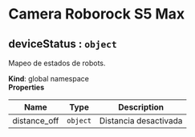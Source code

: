 # Camera Roborock S5 Max

<a name="deviceStatus"></a>

## deviceStatus : <code>object</code>
Mapeo de estados de robots.

**Kind**: global namespace  
**Properties**

| Name | Type | Description |
| --- | --- | --- |
| distance_off | <code>object</code> | Distancia desactivada |

